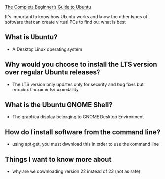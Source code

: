 [The Complete Beginner’s Guide to Ubuntu](https://web.archive.org/web/20220312030901/https://www.lifewire.com/beginners-guide-to-ubuntu-2205722)

It's important to know how  Ubuntu works and know the other types of software that can create virtual PCs to find out what is best

## What is Ubuntu?
- A Desktop Linux operating system
## Why would you choose to install the LTS version over regular Ubuntu releases?
- The LTS version only updates only for security and bug fixes but remains the same for userablility
## What is the Ubuntu GNOME Shell?
- The graphica display belonging to GNOME  Desktop  Environment
## How do I install software from the command line?
- using apt-get, you must download this in order to use the command line
## Things I want to  know  more  about
- why are we downloading version 22 instead of 23 (not  as  safe)  
